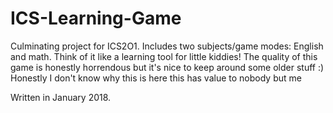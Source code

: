 # ICS-Learning-Game
Culminating project for ICS2O1. Includes two subjects/game modes: English and math. Think of it like a learning tool for little kiddies!
The quality of this game is honestly horrendous but it's nice to keep around some older stuff :)
Honestly I don't know why this is here this has value to nobody but me

Written in January 2018.